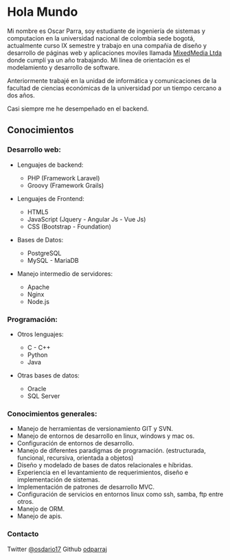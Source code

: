 # Hola Mundo

Mi nombre es Oscar Parra, soy estudiante de ingeniería de sistemas y computacion en la universidad nacional de colombia sede bogotá, actualmente curso IX semestre y trabajo en una compañia de diseño y desarrollo de páginas web y aplicaciones moviles llamada <a href="http://www.mixedmedia-ad.com" target="_blank">MixedMedia Ltda</a> donde cumplí ya un año trabajando. Mi linea de orientación es el modelamiento y desarrollo de software.

Anteriormente trabajé en la unidad de informática y comunicaciones de la facultad de ciencias económicas de la universidad por un tiempo cercano a dos años.

Casi siempre me he desempeñado en el backend.

## Conocimientos

### Desarrollo web:

* Lenguajes de backend:
	* PHP (Framework Laravel)
	* Groovy (Framework Grails)

* Lenguajes de Frontend:
	* HTML5
	* JavaScript (Jquery - Angular Js - Vue Js)
	* CSS (Bootstrap - Foundation)

* Bases de Datos:
	* PostgreSQL
	* MySQL - MariaDB

* Manejo intermedio de servidores:
	* Apache
	* Nginx
	* Node.js

### Programación:
* Otros lenguajes:
	* C - C++
	* Python 	
	* Java

* Otras bases de datos:
	* Oracle
	* SQL Server

### Conocimientos generales:
- Manejo de herramientas de versionamiento GIT y SVN.
- Manejo de entornos de desarrollo en linux, windows y mac os. 
- Configuración de entornos de desarrollo.
- Manejo de diferentes paradigmas de programación. (estructurada, funcional, recursiva, orientada a objetos)
- Diseño y modelado de bases de datos relacionales e híbridas.
- Experiencia en el levantamiento de requerimientos, diseño e implementación de sistemas.
- Implementación de patrones de desarrollo MVC.
- Configuración de servicios en entornos linux como ssh, samba, ftp entre otros.
- Manejo de ORM.
- Manejo de apis.

### Contacto

Twitter [@osdario17](https://twitter.com/osdario17)
Github [odparraj](https://github.com/odparraj)
